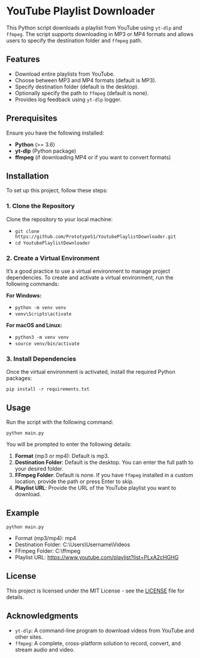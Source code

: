 # YouTube Playlist Downloader

This Python script downloads a playlist from YouTube using `yt-dlp` and `ffmpeg`. The script supports downloading in MP3 or MP4 formats and allows users to specify the destination folder and `ffmpeg` path.

## Features

- Download entire playlists from YouTube.
- Choose between MP3 and MP4 formats (default is MP3).
- Specify destination folder (default is the desktop).
- Optionally specify the path to `ffmpeg` (default is none).
- Provides log feedback using `yt-dlp` logger.

## Prerequisites

Ensure you have the following installed:

- **Python** (>= 3.6)
- **yt-dlp** (Python package)
- **ffmpeg** (if downloading MP4 or if you want to convert formats)

## Installation

To set up this project, follow these steps:

### 1. Clone the Repository

Clone the repository to your local machine:
- `git clone https://github.com/PrototypeS1/YoutubePlaylistDownloader.git`
- `cd YoutubePlaylistDownloader`

### 2. Create a Virtual Environment

It’s a good practice to use a virtual environment to manage project dependencies. To create and activate a virtual environment, run the following commands:

**For Windows:**

  - `python -m venv venv`
  - `venv\Scripts\activate`


**For macOS and Linux:**

  - `python3 -m venv venv`
  - `source venv/bin/activate`


### 3. Install Dependencies

Once the virtual environment is activated, install the required Python packages:

   `pip install -r requirements.txt`

## Usage

Run the script with the following command:

   `python main.py`

You will be prompted to enter the following details:

1. **Format** (mp3 or mp4): Default is mp3.
2. **Destination Folder**: Default is the desktop. You can enter the full path to your desired folder.
3. **FFmpeg Folder**: Default is none. If you have `ffmpeg` installed in a custom location, provide the path or press Enter to skip.
4. **Playlist URL**: Provide the URL of the YouTube playlist you want to download.

## Example

   `python main.py`

   - Format (mp3/mp4): mp4
   - Destination Folder: C:\Users\Username\Videos
   - FFmpeg Folder: C:\ffmpeg
   - Playlist URL: https://www.youtube.com/playlist?list=PLxA2cHGHG

## License

This project is licensed under the MIT License - see the [LICENSE](LICENSE) file for details.

## Acknowledgments

- `yt-dlp`: A command-line program to download videos from YouTube and other sites.
- `ffmpeg`: A complete, cross-platform solution to record, convert, and stream audio and video.
